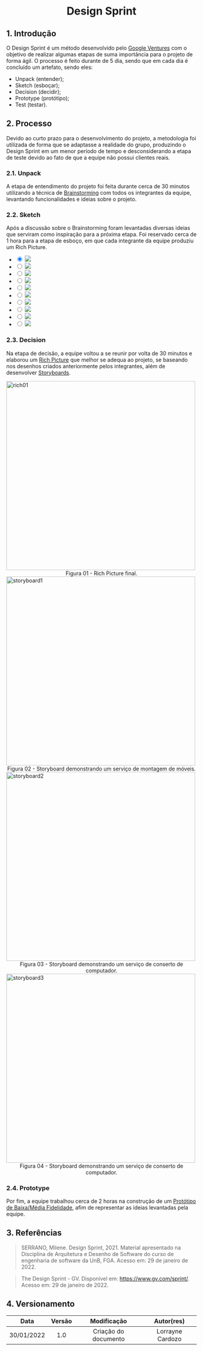 <link rel="stylesheet" type="text/css" href="assets/css/slider.css">

# <center>Design Sprint

## 1. Introdução

O Design Sprint é um método desenvolvido pelo [Google Ventures](https://www.gv.com/sprint/) com o objetivo de realizar algumas etapas de suma importância para o projeto de forma ágil. O processo é feito durante de 5 dia, sendo que em cada dia é concluído um artefato, sendo eles:

- Unpack (entender);
- Sketch (esboçar);
- Decision (decidir);
- Prototype (protótipo);
- Test (testar).

## 2. Processo

Devido ao curto prazo para o desenvolvimento do projeto, a metodologia foi utilizada de forma que se adaptasse a realidade do grupo, produzindo o Design Sprint em um menor período de tempo e desconsiderando a etapa de teste devido ao fato de que a equipe não possui clientes reais.

### 2.1. Unpack

A etapa de entendimento do projeto foi feita durante cerca de 30 minutos utilizando a técnica de [Brainstorming]() com todos os integrantes da equipe, levantando funcionalidades e ideias sobre o projeto.

### 2.2. Sketch

Após a discussão sobre o Brainstorming foram levantadas diversas ideias que serviram como inspiração para a próxima etapa. Foi reservado cerca de 1 hora para a etapa de esboço, em que cada integrante da equipe produziu um Rich Picture.

<ul class="slider">
    <li>
          <input type="radio" id="slide1" name="slide" checked>
          <label for="slide1"></label>
          <img src="assets/images/rich_pictures/rich-Alvaro.jpeg" />
    </li>
    <li>
          <input type="radio" id="slide2" name="slide">
          <label for="slide2"></label>
          <img src="assets/images/rich_pictures/rich-antonio.jpeg" />
    </li>
    <li>
          <input type="radio" id="slide3" name="slide">
          <label for="slide3"></label>
          <img src="assets/images/rich_pictures/rich-ariel.png" />
    </li>
    <li>
        <input type="radio" id="slide4" name="slide">
        <label for="slide4"></label>
        <img src="assets/images/rich_pictures/rich-balbino.png" />
  </li>
  <li>
        <input type="radio" id="slide5" name="slide">
        <label for="slide5"></label>
        <img src="assets/images/rich_pictures/rich-braz.png" />
        </li>
    <li>
        <input type="radio" id="slide6" name="slide">
        <label for="slide6"></label>
        <img src="assets/images/rich_pictures/rich-ferando.jpeg" />
    </li>
    <li>
        <input type="radio" id="slide7" name="slide">
        <label for="slide7"></label>
        <img src="assets/images/rich_pictures/rich-joao.png" />
    </li>
    <li>
        <input type="radio" id="slide8" name="slide">
        <label for="slide8"></label>
        <img src="assets/images/rich_pictures/rich-lorrayne.png" />
    </li>
    <li>
        <input type="radio" id="slide9" name="slide">
        <label for="slide9"></label>
        <img src="assets/images/rich_pictures/rich-luis.png" />
    </li>
    <li>
        <input type="radio" id="slide10" name="slide">
        <label for="slide10"></label>
        <img src="assets/images/rich_pictures/rich-ph.jpeg" />
    </li>
</ul>

### 2.3. Decision

Na etapa de decisão, a equipe voltou a se reunir por volta de 30 minutos e elaborou um [Rich Picture](./richPicture.md) que melhor se adequa ao projeto, se baseando nos desenhos criados anteriormente pelos integrantes, além de desenvolver [Storyboards](./storyboard.md).

<img width="500px"  class="center" src='assets/images/rich_pictures/RichPicture_v02 .jpeg' alt="rich01">
<figcaption><center>Figura 01 - Rich Picture final.<br></center></figcaption>

<img width="500px"  class="center" src='assets/images/storyBoards/storyboard1.png' alt="storyboard1">
<figcaption><center>Figura 02 - Storyboard demonstrando um serviço de montagem de móveis.<br></center></figcaption>

<img width="500px"  class="center" src='assets/images/storyBoards/storyboard2.png' alt="storyboard2">
<figcaption><center>Figura 03 - Storyboard demonstrando um serviço de conserto de computador.<br></center></figcaption>

<img width="500px"  class="center" src='assets/images/storyBoards/storyboard3.png' alt="storyboard3">
<figcaption><center>Figura 04 - Storyboard demonstrando um serviço de conserto de computador.<br></center></figcaption>

### 2.4. Prototype

Por fim, a equipe trabalhou cerca de 2 horas na construção de um [Protótipo de Baixa/Média Fidelidade](), afim de representar as ideias levantadas pela equipe.

## 3. Referências

> SERRANO, Milene. Design Sprint, 2021. Material apresentado na Disciplina de Arquitetura e Desenho de Software do curso de engenharia de software da UnB, FGA. Acesso em: 29 de janeiro de 2022.

> The Design Sprint - GV. Disponível em: <https://www.gv.com/sprint/>. Acesso em: 29 de janeiro de 2022.

## 4. Versionamento

|    Data    | Versão |     Modificação      |    Autor(res)    |
| :--------: | :----: | :------------------: | :--------------: |
| 30/01/2022 |  1.0   | Criação do documento | Lorrayne Cardozo |
